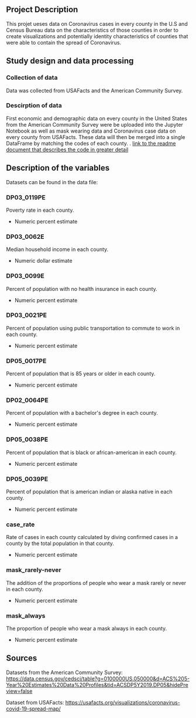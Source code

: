 ## Project Description
This projet ueses data on Coronavirus cases in every county in the U.S and Census Bureau data on the characteristics of those counties in order to create visualizations and potentially identity characteristics of counties that were able to contain the spread of Coronavirus. 


## Study design and data processing

### Collection of data
Data was collected from USAFacts and the American Community Survey.

### Descirption of data
First economic and demographic data on every county in the United States from the American Community Survey were be uploaded into the Jupyter Notebook as well as mask wearing data and Coronavirus case data on every county from USAFacts. These data will then be merged into a single DataFrame by matching the codes of each county. . [link to the readme document that describes the code in greater detail]()

## Description of the variables
Datasets can be found in the data file:

### DP03_0119PE 
Poverty rate in each county.
 - Numeric percent estimate

### DP03_0062E
Median household income in each county.
 - Numeric dollar estimate
 
### DP03_0099E
Percent of population with no health insurance in each county.
 - Numeric percent estimate

### DP03_0021PE
Percent of population using public transportation to commute to work in each county.
 - Numeric percent estimate

### DP05_0017PE 
Percent of population that is 85 years or older in each county.
 - Numeric percent estimate

### DP02_0064PE
Percent of population with a bachelor's degree in each county.
 - Numeric percent estimate
 
### DP05_0038PE
Percent of population that is black or african-american in each county.
 - Numeric percent estimate

### DP05_0039PE
Percent of population that is american indian or alaska native in each county.
 - Numeric percent estimate
 
### case_rate
Rate of cases in each county calculated by diving confirmed cases in a county by the total population in that county.
 - Numeric percent estimate
 
### mask_rarely-never
The addition of the proportions of people who wear a mask rarely or never in each county.
 - Numeric percent estimate

### mask_always
The proportion of people who wear a mask always in each county.
 - Numeric percent estimate
 


## Sources
Datasets from the American Community Survey: 
https://data.census.gov/cedsci/table?g=0100000US.050000&d=ACS%205-Year%20Estimates%20Data%20Profiles&tid=ACSDP5Y2019.DP05&hidePreview=false

Dataset from USAFacts:
https://usafacts.org/visualizations/coronavirus-covid-19-spread-map/
